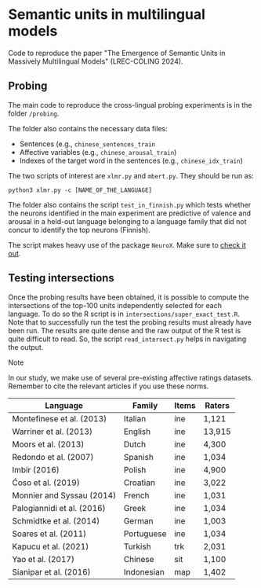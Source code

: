 # Semantic units in multilingual models
Code to reproduce the paper "The Emergence of Semantic Units in Massively Multilingual Models" (LREC-COLING 2024).

## Probing
The main code to reproduce the cross-lingual probing experiments is in the folder `/probing`. 

The folder also contains the necessary data files:
* Sentences (e.g., `chinese_sentences_train`
* Affective variables (e.g., `chinese_arousal_train`)
* Indexes of the target word in the sentences (e.g., `chinese_idx_train`)

The two scripts of interest are `xlmr.py` and `mbert.py`. They should be run as:

```
python3 xlmr.py -c [NAME_OF_THE_LANGUAGE]
```
The folder also contains the script `test_in_finnish.py` which tests whether the neurons identified in the main experiment are predictive of valence and arousal in a held-out language belonging to a language family that did not concur to identify the top neurons (Finnish).

The script makes heavy use of the package `NeuroX`. Make sure to [check it out](https://neurox.qcri.org/).

## Testing intersections
Once the probing results have been obtained, it is possible to compute the intersections of the top-100 units independently selected for each language. To do so the R script is in `intersections/super_exact_test.R`. Note that to successfully run the test the probing results must already have been run. The results are quite dense and the raw output of the R test is quite difficult to read. So, the script `read_intersect.py` helps in navigating the output.

> [!NOTE]
> In our study, we make use of several pre-existing affective ratings datasets. Remember to cite the relevant articles if you use these norms.

|Language | Family | Items | Raters |
|---|---|---|---|
|Montefinese et al. (2013) | Italian | ine  | 1,121 | 684 | 
|Warriner et al. (2013) | English | ine | 13,915 | 1,827 |
|Moors et al. (2013) | Dutch | ine | 4,300 | 224 |
|Redondo et al. (2007) | Spanish | ine | 1,034 | 720 |
|Imbir (2016) | Polish | ine | 4,900 | 400 |
|Ćoso et al. (2019) | Croatian | ine | 3,022 | 933 |
|Monnier and Syssau (2014) | French | ine | 1,031 | 469 |
|Palogiannidi et al. (2016) | Greek | ine | 1,034 | 105 |
|Schmidtke et al. (2014) | German | ine | 1,003 | 65 |
|Soares et al. (2011) | Portuguese | ine | 1,034 | 958 |
|Kapucu et al. (2021) | Turkish | trk | 2,031 | 1,527 |
|Yao et al. (2017) | Chinese | sit | 1,100 | 960 |
|Sianipar et al. (2016) | Indonesian | map | 1,402 | 1,490 |
